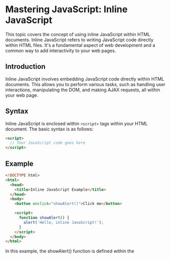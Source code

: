 # Mastering JavaScript: Inline JavaScript

This topic covers the concept of using inline JavaScript within HTML documents. Inline JavaScript refers to writing JavaScript code directly within HTML files. It's a fundamental aspect of web development and a common way to add interactivity to your web pages.

## Introduction

Inline JavaScript involves embedding JavaScript code directly within HTML documents. This allows you to perform various tasks, such as handling user interactions, manipulating the DOM, and making AJAX requests, all within your web page.

## Syntax

Inline JavaScript is enclosed within `<script>` tags within your HTML document. The basic syntax is as follows:

```html
<script>
  // Your JavaScript code goes here
</script>
```

## Example

```html
<!DOCTYPE html>
<html>
  <head>
    <title>Inline JavaScript Example</title>
  </head>
  <body>
    <button onclick="showAlert()">Click me</button>

    <script>
      function showAlert() {
        alert('Hello, inline JavaScript!');
      }
    </script>
  </body>
</html>
```

In this example, the showAlert() function is defined within the <script> tag, and the onclick attribute of the button element calls this function when clicked.
